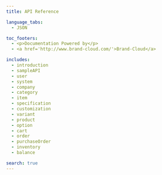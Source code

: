 ```yaml
---
title: API Reference

language_tabs:
  - JSON

toc_footers:
  - <p>Documentation Powered by</p>
  - <a href='http://www.brand-cloud.com/'>Brand-Cloud</a>

includes:
  - introduction
  - sampleAPI
  - user
  - system
  - company
  - category
  - item
  - specification
  - customization
  - variant
  - product
  - option
  - cart
  - order
  - purchaseOrder
  - inventory
  - balance

search: true
---
```

